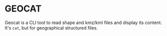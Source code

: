 # GEOCAT
Geocat is a CLI tool to read shape and kmz/kml files and display its content. It's `cat`, but for geographical structured files.
